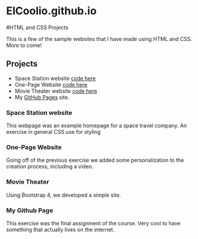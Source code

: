 # ElCoolio.github.io
#HTML and CSS Projects

This is a few of the sample websites that I have made using HTML and CSS.  More to come!

## Projects

- Space Station website [code here](https://github.com/ElCoolio/Tech-Academy-Projects/tree/main/Project%20SS)
- One-Page Website [code here](https://github.com/ElCoolio/Tech-Academy-Projects/tree/main/One-Page%20Website)
- Movie Theater website [code  here](https://github.com/ElCoolio/Tech-Academy-Projects/tree/main/bootstrap4_project)
- My [GitHub Pages](https://elcoolio.github.io/) site.

### Space Station website
This webpage was an example homepage for a space travel company.  An exercise in general CSS use for styling

### One-Page Website
Going off of the previous exercise we added some personalization to the creation process, including a video.

### Movie Theater
Using Bootstrap 4, we developed a simple site.

### My Github Page
This exercise was the final assignment of the course.  Very cool to have something that actually lives on the internet.